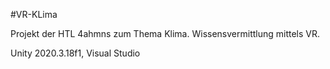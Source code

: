 #VR-KLima

Projekt der HTL 4ahmns zum Thema Klima. Wissensvermittlung mittels VR. 

Unity 2020.3.18f1, Visual Studio